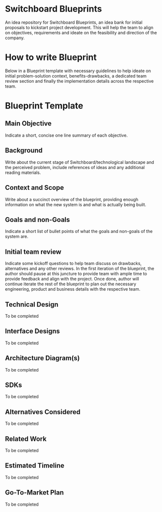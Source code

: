 # Switchboard Blueprints
An idea repository for Switchboard Blueprints, an idea bank for 
initial proposals to kickstart project development. This will 
help the team to align on objectives, requirements and ideate on 
the feasibility and direction of the company.

# How to write Blueprint
Below in a Blueprint template with necessary guidelines to help 
ideate on initial problem-solution context, benefits-drawbacks, 
a dedicated team review section and finally the implementation 
details across the respective team.

# Blueprint Template

## Main Objective
Indicate a short, concise one line summary of each objective.

## Background
Write about the current stage of Switchboard/technological 
landscape and the perceived problem, include references of 
ideas and any additional reading materials.

## Context and Scope
Write about a succinct overview of the blueprint, providing
enough information on what the new system is and what is actually
being built.

## Goals and non-Goals
Indicate a short list of bullet points of what the goals and
non-goals of the system are.

## Initial team review
Indicate some kickoff questions to help team discuss on drawbacks,
alternatives and any other reviews. In the first iteration of the
blueprint, the author should pause at this juncture to provide team
with ample time to provide feedback and align with the project.
Once done, author will continue iterate the rest of the blueprint
to plan out the necessary engineering, product and business details
with the respective team.

## Technical Design
To be completed

## Interface Designs
To be completed

## Architecture Diagram(s)
To be completed

## SDKs
To be completed

## Alternatives Considered
To be completed

## Related Work
To be completed

## Estimated Timeline
To be completed

## Go-To-Market Plan
To be completed
